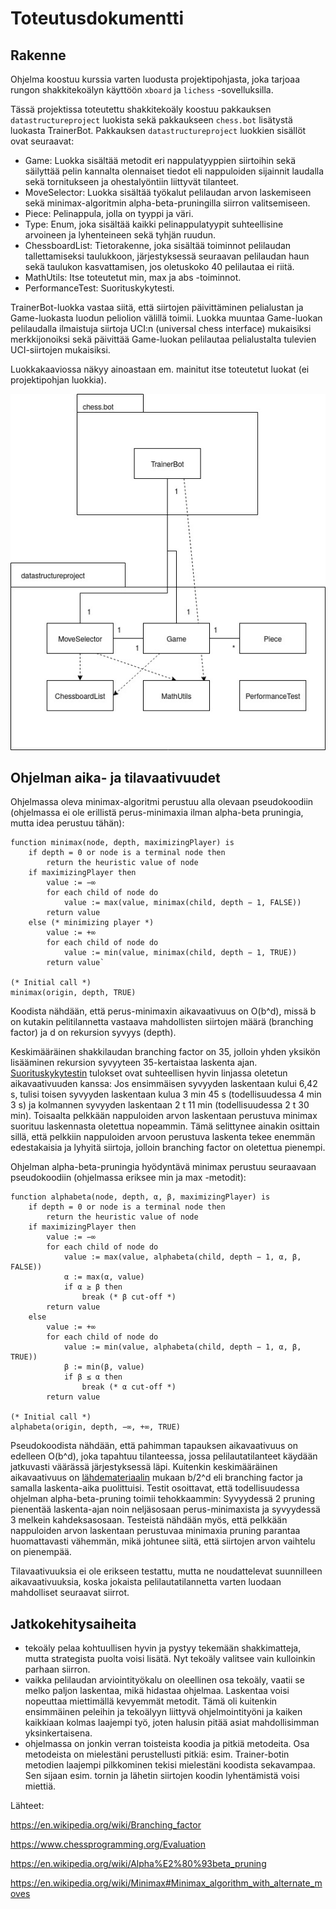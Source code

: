 # Toteutusdokumentti

## Rakenne

Ohjelma koostuu kurssia varten luodusta projektipohjasta, joka tarjoaa rungon shakkitekoälyn käyttöön `xboard` ja `lichess` 
-sovelluksilla.

Tässä projektissa toteutettu shakkitekoäly koostuu pakkauksen `datastructureproject` luokista sekä pakkaukseen `chess.bot`
lisätystä luokasta TrainerBot. Pakkauksen `datastructureproject` luokkien sisällöt ovat seuraavat:
* Game: Luokka sisältää metodit eri nappulatyyppien siirtoihin sekä säilyttää pelin kannalta olennaiset tiedot eli nappuloiden sijainnit laudalla sekä tornitukseen ja ohestalyöntiin liittyvät tilanteet. 
* MoveSelector: Luokka sisältää työkalut pelilaudan arvon laskemiseen sekä minimax-algoritmin alpha-beta-pruningilla siirron valitsemiseen.
* Piece: Pelinappula, jolla on tyyppi ja väri.
* Type: Enum, joka sisältää kaikki pelinappulatyypit suhteellisine arvoineen ja lyhenteineen sekä tyhjän ruudun.
* ChessboardList: Tietorakenne, joka sisältää toiminnot pelilaudan tallettamiseksi taulukkoon, järjestyksessä seuraavan pelilaudan haun sekä taulukon kasvattamisen, jos oletuskoko 40 pelilautaa ei riitä.
* MathUtils: Itse toteutetut min, max ja abs -toiminnot.
* PerformanceTest: Suorituskykytesti.

TrainerBot-luokka vastaa siitä, että siirtojen päivittäminen pelialustan ja Game-luokasta luodun peliolion välillä toimii. Luokka muuntaa Game-luokan pelilaudalla ilmaistuja siirtoja UCI:n (universal chess interface) mukaisiksi merkkijonoiksi sekä päivittää Game-luokan pelilautaa pelialustalta tulevien UCI-siirtojen mukaisiksi.

Luokkakaaviossa näkyy ainoastaan em. mainitut itse toteutetut luokat (ei projektipohjan luokkia).

![luokkakaavio](https://github.com/jp-tulijoki/Lastenshakki/blob/master/documentation/pics/classDiagramChess.jpg)

## Ohjelman aika- ja tilavaativuudet

Ohjelmassa oleva minimax-algoritmi perustuu alla olevaan pseudokoodiin (ohjelmassa ei ole erillistä perus-minimaxia ilman alpha-beta pruningia, mutta idea perustuu tähän):

```
function minimax(node, depth, maximizingPlayer) is
    if depth = 0 or node is a terminal node then
        return the heuristic value of node
    if maximizingPlayer then
        value := −∞
        for each child of node do
            value := max(value, minimax(child, depth − 1, FALSE))
        return value
    else (* minimizing player *)
        value := +∞
        for each child of node do
            value := min(value, minimax(child, depth − 1, TRUE))
        return value`

(* Initial call *)
minimax(origin, depth, TRUE)
```

Koodista nähdään, että perus-minimaxin aikavaativuus on O(b^d), missä b on kutakin pelitilannetta vastaava mahdollisten siirtojen määrä (branching factor) ja d on rekursion syvyys (depth).

Keskimääräinen shakkilaudan branching factor on 35, jolloin yhden yksikön lisääminen rekursion syvyyteen 35-kertaistaa laskenta ajan. [Suorituskykytestin](https://github.com/jp-tulijoki/Lastenshakki/blob/master/documentation/testausdokumentti.md) tulokset ovat suhteellisen hyvin linjassa oletetun aikavaativuuden kanssa: Jos ensimmäisen syvyyden laskentaan kului 6,42 s, tulisi toisen syvyyden laskentaan kulua 3 min 45 s (todellisuudessa 4 min 3 s) ja kolmannen syvyyden laskentaan 2 t 11 min (todellisuudessa 2 t 30 min). Toisaalta pelkkään nappuloiden arvon laskentaan perustuva minimax suorituu laskennasta oletettua nopeammin. Tämä selittynee ainakin osittain sillä, että pelkkiin nappuloiden arvoon perustuva laskenta tekee enemmän edestakaisia ja lyhyitä siirtoja, jolloin branching factor on oletettua pienempi.

Ohjelman alpha-beta-pruningia hyödyntävä minimax perustuu seuraavaan pseudokoodiin (ohjelmassa eriksee min ja max -metodit):

```
function alphabeta(node, depth, α, β, maximizingPlayer) is
    if depth = 0 or node is a terminal node then
        return the heuristic value of node
    if maximizingPlayer then
        value := −∞
        for each child of node do
            value := max(value, alphabeta(child, depth − 1, α, β, FALSE))
            α := max(α, value)
            if α ≥ β then
                break (* β cut-off *)
        return value
    else
        value := +∞
        for each child of node do
            value := min(value, alphabeta(child, depth − 1, α, β, TRUE))
            β := min(β, value)
            if β ≤ α then
                break (* α cut-off *)
        return value
        
(* Initial call *)
alphabeta(origin, depth, −∞, +∞, TRUE)
```

Pseudokoodista nähdään, että pahimman tapauksen aikavaativuus on edelleen O(b^d), joka tapahtuu tilanteessa, jossa pelilautatilanteet käydään jatkuvasti väärässä järjestyksessä läpi. Kuitenkin keskimääräinen aikavaativuus on [lähdemateriaalin](https://en.wikipedia.org/wiki/Alpha%E2%80%93beta_pruning) mukaan b/2^d eli branching factor ja samalla laskenta-aika puolittuisi. Testit osoittavat, että todellisuudessa ohjelman alpha-beta-pruning toimii tehokkaammin: Syvyydessä 2 pruning pienentää laskenta-ajan noin neljäsosaan perus-minimaxista ja syvyydessä 3 melkein kahdeksasosaan. Testeistä nähdään myös, että pelkkään nappuloiden arvon laskentaan perustuvaa minimaxia pruning parantaa huomattavasti vähemmän, mikä johtunee siitä, että siirtojen arvon vaihtelu on pienempää. 

Tilavaativuuksia ei ole erikseen testattu, mutta ne noudattelevat suunnilleen aikavaativuuksia, koska jokaista pelilautatilannetta varten luodaan mahdolliset seuraavat siirrot.

## Jatkokehitysaiheita

* tekoäly pelaa kohtuullisen hyvin ja pystyy tekemään shakkimatteja, mutta strategista puolta voisi lisätä. Nyt tekoäly valitsee vain kulloinkin parhaan siirron.
* vaikka pelilaudan arviointityökalu on oleellinen osa tekoäly, vaatii se melko paljon laskentaa, mikä hidastaa ohjelmaa. Laskentaa voisi nopeuttaa miettimällä kevyemmät metodit. Tämä oli kuitenkin ensimmäinen peleihin ja tekoälyyn liittyvä ohjelmointityöni ja kaiken kaikkiaan kolmas laajempi työ, joten halusin pitää asiat mahdollisimman yksinkertaisena.
* ohjelmassa on jonkin verran toisteista koodia ja pitkiä metodeita. Osa metodeista on mielestäni perustellusti pitkiä: esim. Trainer-botin metodien laajempi pilkkominen tekisi mielestäni koodista sekavampaa. Sen sijaan esim. tornin ja lähetin siirtojen koodin lyhentämistä voisi miettiä.

Lähteet:

https://en.wikipedia.org/wiki/Branching_factor

https://www.chessprogramming.org/Evaluation

https://en.wikipedia.org/wiki/Alpha%E2%80%93beta_pruning

https://en.wikipedia.org/wiki/Minimax#Minimax_algorithm_with_alternate_moves
